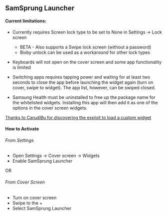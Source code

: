 ## SamSprung Launcher

#### Current limitations:

- Currently requires Screen lock type to be set to None in Settings -> Lock screen
     - BETA - Also supports a Swipe lock screen (without a password)
     - Bixby unlock can be used as a workaround for other lock types

- Keyboards will not open on the cover screen and some app functionality is limited

- Switching apps requires tapping power and waiting for at least two seconds to close the app before launching the widget again (turn on cover, swipe to widget). The app list, however, can be swiped closed.

- Samsung Health must be uninstalled to free up the package name for the whitelisted widgets. Installing this app will then add it as one of the options in the cover screen widgets.


[Thanks to CarudiBu for discovering the exploit to load a custom widget](https://forum.xda-developers.com/t/app-subui-browser-browse-the-web-on-the-cover-screen.4325963/)

#### How to Activate

###### From Settings
- Open Settings -> Cover screen -> Widgets
- Enable SamSprung Launcher

OR

###### From Cover Screen
- Turn on cover screen
- Swipe to the +
- Select SamSprung Launcher
